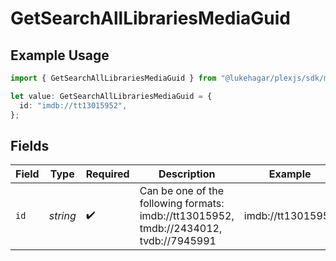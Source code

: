 # GetSearchAllLibrariesMediaGuid

## Example Usage

```typescript
import { GetSearchAllLibrariesMediaGuid } from "@lukehagar/plexjs/sdk/models/operations";

let value: GetSearchAllLibrariesMediaGuid = {
  id: "imdb://tt13015952",
};
```

## Fields

| Field                                                                                   | Type                                                                                    | Required                                                                                | Description                                                                             | Example                                                                                 |
| --------------------------------------------------------------------------------------- | --------------------------------------------------------------------------------------- | --------------------------------------------------------------------------------------- | --------------------------------------------------------------------------------------- | --------------------------------------------------------------------------------------- |
| `id`                                                                                    | *string*                                                                                | :heavy_check_mark:                                                                      | Can be one of the following formats:<br/>imdb://tt13015952, tmdb://2434012, tvdb://7945991<br/> | imdb://tt13015952                                                                       |
